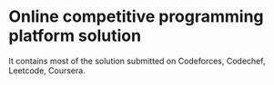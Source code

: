 # Online competitive programming platform solution
It contains most of the solution submitted on Codeforces, Codechef, Leetcode, Coursera.
